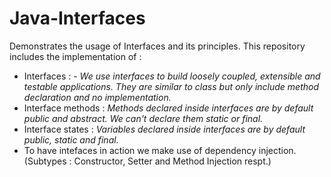 # Java-Interfaces
Demonstrates the usage of Interfaces and its principles.
This repository includes the implementation of : 
- Interfaces : <em> - We use interfaces to build loosely coupled, extensible and testable applications. They are similar to class but only include method declaration and no implementation. </em> 
- Interface methods : <em> Methods declared inside interfaces are by default public and abstract. We can't declare them static or final. </em>
- Interface states : <em> Variables declared inside interfaces are by default public, static and final. </em>
- To have intefaces in action we make use of dependency injection.(Subtypes : Constructor, Setter and Method Injection respt.)
